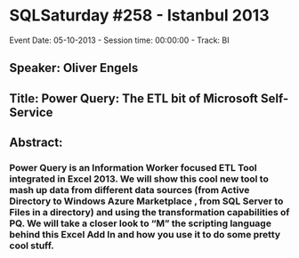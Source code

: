# SQLSaturday #258 - Istanbul 2013
Event Date: 05-10-2013 - Session time: 00:00:00 - Track: BI
## Speaker: Oliver Engels
## Title: Power Query: The ETL bit of Microsoft Self-Service
## Abstract:
### Power Query is an Information Worker focused ETL Tool integrated in Excel 2013. We will show this cool new tool to mash up data from different data sources (from Active Directory to Windows Azure Marketplace , from SQL Server to Files in a directory) and using the transformation capabilities of PQ. We will take a closer look to “M” the scripting language behind this Excel Add In and how you use it to do some pretty cool stuff.
